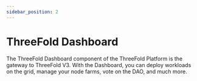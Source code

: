 ```yaml
---
sidebar_position: 2
---
```


# ThreeFold Dashboard

The ThreeFold Dashboard component of the ThreeFold Platform is the gateway to ThreeFold V3. With the Dashboard, you can deploy workloads on the grid, manage your node farms, vote on the DAO, and much more.